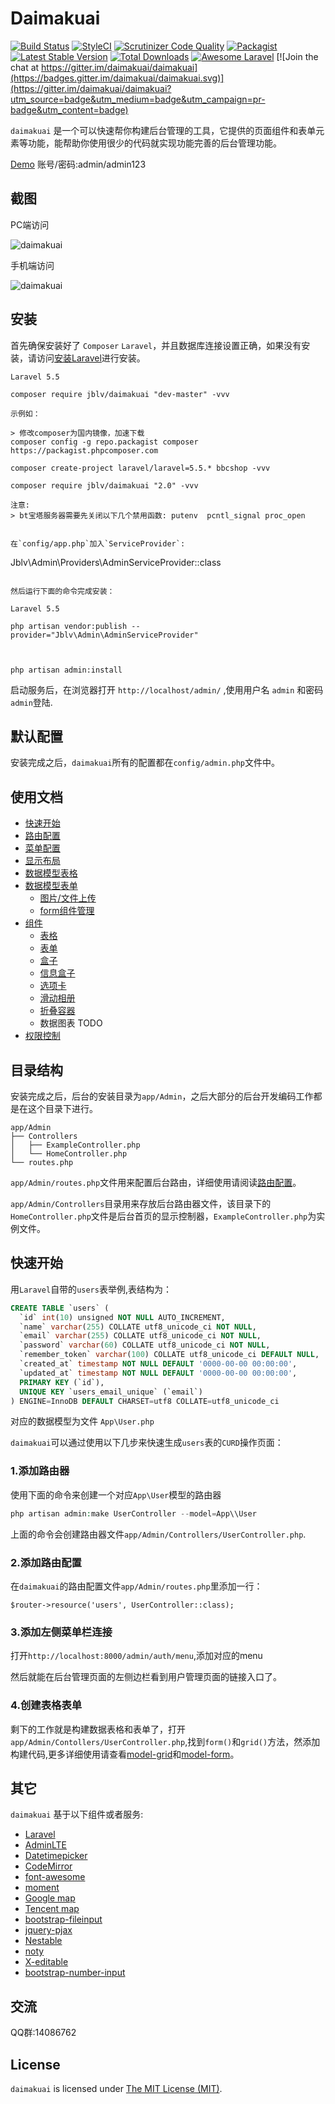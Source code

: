 Daimakuai
=====


[![Build Status](https://travis-ci.org/daimakuai/daimakuai.svg?branch=master)](https://travis-ci.org/daimakuai/daimakuai)
[![StyleCI](https://styleci.io/repos/90640492/shield?branch=master)](https://styleci.io/repos/90640492)
[![Scrutinizer Code Quality](https://scrutinizer-ci.com/g/daimakuai/daimakuai/badges/quality-score.png?b=master)](https://scrutinizer-ci.com/g/daimakuai/daimakuai/?branch=master)
[![Packagist](https://img.shields.io/packagist/l/jblv/daimakuai.svg?maxAge=2592000)](https://packagist.org/packages/jblv/daimakuai)
<a href="https://packagist.org/packages/jblv/daimakuai"><img src="https://poser.pugx.org/jblv/daimakuai/v/stable.svg" alt="Latest Stable Version"></a>
[![Total Downloads](https://img.shields.io/packagist/dt/jblv/daimakuai.svg?style=flat-square)](https://packagist.org/packages/jblv/daimakuai)
[![Awesome Laravel](https://img.shields.io/badge/Awesome-Laravel-brightgreen.svg)](https://github.com/happyonion/daimakuai)
[![Join the chat at https://gitter.im/daimakuai/daimakuai](https://badges.gitter.im/daimakuai/daimakuai.svg)](https://gitter.im/daimakuai/daimakuai?utm_source=badge&utm_medium=badge&utm_campaign=pr-badge&utm_content=badge)



`daimakuai` 是一个可以快速帮你构建后台管理的工具，它提供的页面组件和表单元素等功能，能帮助你使用很少的代码就实现功能完善的后台管理功能。

[Demo](http://dmk.75271.com/admin) 账号/密码:admin/admin123


截图
------------

PC端访问

![daimakuai](https://raw.githubusercontent.com/daimakuai/daimakuai/master/screen.png)

手机端访问

![daimakuai](https://raw.githubusercontent.com/daimakuai/daimakuai/master/screen-1.png)

安装
------------


首先确保安装好了 `Composer` `Laravel`，并且数据库连接设置正确，如果没有安装，请访问[安装Laravel](https://learnku.com/docs/laravel/5.5/installation/1282#installing-laravel)进行安装。


```
Laravel 5.5

composer require jblv/daimakuai "dev-master" -vvv

示例如：

> 修改composer为国内镜像，加速下载
composer config -g repo.packagist composer https://packagist.phpcomposer.com

composer create-project laravel/laravel=5.5.* bbcshop -vvv

composer require jblv/daimakuai "2.0" -vvv

注意:
> bt宝塔服务器需要先关闭以下几个禁用函数: putenv  pcntl_signal proc_open


在`config/app.php`加入`ServiceProvider`:

```
Jblv\Admin\Providers\AdminServiceProvider::class
```

然后运行下面的命令完成安装：

Laravel 5.5

php artisan vendor:publish --provider="Jblv\Admin\AdminServiceProvider"



php artisan admin:install
```


启动服务后，在浏览器打开 `http://localhost/admin/` ,使用用户名 `admin` 和密码 `admin`登陆.

默认配置
------------

安装完成之后，`daimakuai`所有的配置都在`config/admin.php`文件中。

使用文档
------------

- [快速开始](/docs/zh/quick-start.md)
- [路由配置](/docs/zh/router.md)
- [菜单配置](/docs/zh/menu.md)
- [显示布局](/docs/zh/layout.md)
- [数据模型表格](/docs/zh/model-grid.md)
- [数据模型表单](/docs/zh/model-form.md)
  - [图片/文件上传](/docs/zh/form-upload.md)
  - [form组件管理](/docs/zh/field-management.md)
- [组件](/docs/zh/widgets/table.md)
  - [表格](/docs/zh/widgets/table.md)
  - [表单](/docs/zh/widgets/form.md)
  - [盒子](/docs/zh/widgets/box.md)
  - [信息盒子](/docs/zh/widgets/info-box.md)
  - [选项卡](/docs/zh/widgets/tab.md)
  - [滑动相册](/docs/zh/widgets/carousel.md)
  - [折叠容器](/docs/zh/widgets/collapse.md)
  - 数据图表 TODO
- [权限控制](/docs/zh/permission.md)

目录结构
------------
安装完成之后，后台的安装目录为`app/Admin`，之后大部分的后台开发编码工作都是在这个目录下进行。

```
app/Admin
├── Controllers
│   ├── ExampleController.php
│   └── HomeController.php
└── routes.php
```

`app/Admin/routes.php`文件用来配置后台路由，详细使用请阅读[路由配置](/docs/zh/router.md)。

`app/Admin/Controllers`目录用来存放后台路由器文件，该目录下的`HomeController.php`文件是后台首页的显示控制器，`ExampleController.php`为实例文件。

快速开始
------------

用`Laravel`自带的`users`表举例,表结构为：
```sql
CREATE TABLE `users` (
  `id` int(10) unsigned NOT NULL AUTO_INCREMENT,
  `name` varchar(255) COLLATE utf8_unicode_ci NOT NULL,
  `email` varchar(255) COLLATE utf8_unicode_ci NOT NULL,
  `password` varchar(60) COLLATE utf8_unicode_ci NOT NULL,
  `remember_token` varchar(100) COLLATE utf8_unicode_ci DEFAULT NULL,
  `created_at` timestamp NOT NULL DEFAULT '0000-00-00 00:00:00',
  `updated_at` timestamp NOT NULL DEFAULT '0000-00-00 00:00:00',
  PRIMARY KEY (`id`),
  UNIQUE KEY `users_email_unique` (`email`)
) ENGINE=InnoDB DEFAULT CHARSET=utf8 COLLATE=utf8_unicode_ci
```
对应的数据模型为文件 `App\User.php`

`daimakuai`可以通过使用以下几步来快速生成`users`表的`CURD`操作页面：

### 1.添加路由器

使用下面的命令来创建一个对应`App\User`模型的路由器
```php
php artisan admin:make UserController --model=App\\User
```

上面的命令会创建路由器文件`app/Admin/Controllers/UserController.php`.

### 2.添加路由配置

在`daimakuai`的路由配置文件`app/Admin/routes.php`里添加一行：
```
$router->resource('users', UserController::class);
```

### 3.添加左侧菜单栏连接

打开`http://localhost:8000/admin/auth/menu`,添加对应的menu

然后就能在后台管理页面的左侧边栏看到用户管理页面的链接入口了。

### 4.创建表格表单

剩下的工作就是构建数据表格和表单了，打开 `app/Admin/Contollers/UserController.php`,找到`form()`和`grid()`方法，然添加构建代码,更多详细使用请查看[model-grid](/docs/zh/model-grid.md)和[model-form](/docs/zh/model-form.md)。

其它
------------
`daimakuai` 基于以下组件或者服务:

+ [Laravel](https://laravel.com/)
+ [AdminLTE](https://almsaeedstudio.com/)
+ [Datetimepicker](http://eonasdan.github.io/bootstrap-datetimepicker/)
+ [CodeMirror](https://codemirror.net/)
+ [font-awesome](http://fontawesome.io)
+ [moment](http://momentjs.com/)
+ [Google map](https://www.google.com/maps)
+ [Tencent map](http://lbs.qq.com/)
+ [bootstrap-fileinput](https://github.com/kartik-v/bootstrap-fileinput)
+ [jquery-pjax](https://github.com/defunkt/jquery-pjax)
+ [Nestable](http://dbushell.github.io/Nestable/)
+ [noty](http://ned.im/noty/)
+ [X-editable](http://github.com/vitalets/x-editable)
+ [bootstrap-number-input](https://github.com/wpic/bootstrap-number-input)

交流
------------
QQ群:14086762


License
------------
`daimakuai` is licensed under [The MIT License (MIT)](LICENSE).

